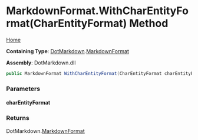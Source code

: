 <a name="_top"></a>

# MarkdownFormat\.WithCharEntityFormat\(CharEntityFormat\) Method

[Home](../../../README.md#_top)

**Containing Type**: [DotMarkdown](../../README.md#_top)\.[MarkdownFormat](../README.md#_top)

**Assembly**: DotMarkdown\.dll

```csharp
public MarkdownFormat WithCharEntityFormat(CharEntityFormat charEntityFormat)
```

### Parameters

#### charEntityFormat

### Returns

DotMarkdown\.[MarkdownFormat](../README.md#_top)


